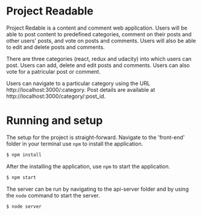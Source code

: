 # Project Readable
Project Redable is a content and comment web application. Users will be able to post content to predefined categories, comment on their posts and other users' posts, and vote on posts and comments. Users will also be able to edit and delete posts and comments.

There are three categories (react, redux and udacity) into which users can post. Users can add, delete and edit posts and comments. Users can also vote for a patricular post or comment.

Users can navigate to a particular category using the URL http://localhost:3000/:category. Post details are available at http://localhost:3000/category/:post_id.


# Running and setup
The setup for the project is straight-forward. Navigate to the 'front-end' folder in your terminal use ```npm``` to install the application.
```sh
$ npm install
``` 
After the installing the application, use ```npm``` to start the application.
```sh
$ npm start
``` 

The server can be run by navigating to the api-server folder and by using the ```node``` command to start the server.
```sh
$ node server
```